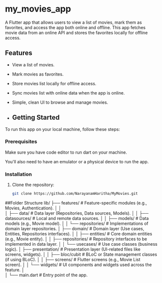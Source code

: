 # my_movies_app

A Flutter app that allows users to view a list of movies, mark them as favorites, and access the app both online and offline. This app fetches movie data from an online API and stores the favorites locally for offline access.


## Features

- View a list of movies.
- Mark movies as favorites.
- Store movies list locally for offline access.
- Sync movies list with online data when the app is online.
- Simple, clean UI to browse and manage movies.

- ## Getting Started

To run this app on your local machine, follow these steps:

### Prerequisites

Make sure you have code editor to run dart on your machine. 

You'll also need to have an emulator or a physical device to run the app.

### Installation

1. Clone the repository:

   ```bash
   git clone https://github.com/NarayanamHaritha/MyMovies.git


##Folder Structure 
lib/
├── features/              # Feature-specific modules (e.g., Movies, Authentication).
│      │         
│      ├── data/          # Data layer (Repositories, Data sources, Models).
│      │   ├── datasources/  # Local and remote data sources.
│      │   ├── models/       # Data models (e.g., Movie model).
│      │   └── repositories/ # Implementations of domain layer repositories.
│      ├── domain/        # Domain layer (Use cases, Entities, Repositories interfaces).
│      │   ├── entities/   # Core domain entities (e.g., Movie entity).
│      │   ├── repositories/ # Repository interfaces to be implemented in data layer.
│      │   └── usecases/   # Use case classes (business logic).
│      ├── presentation/  # Presentation layer (UI-related files like screens, widgets).
│      │   ├── bloc/cubit     # BLoC or State management classes (if using BLoC).
│      │   ├── screens/   # Flutter screens (e.g., Movie List screen).
│      │   └── widgets/   # UI components and widgets used across the feature.
│   
│
└── main.dart              # Entry point of the app.

   
